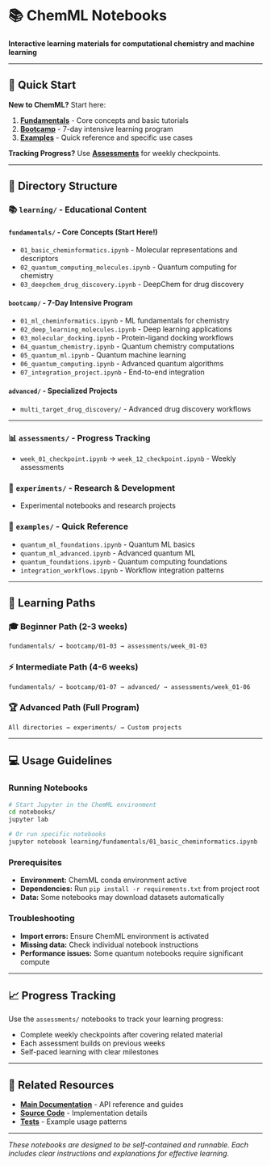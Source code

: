 # 📚 ChemML Notebooks

**Interactive learning materials for computational chemistry and machine learning**

---

## 🎯 **Quick Start**

**New to ChemML?** Start here:
1. **[Fundamentals](learning/fundamentals/)** - Core concepts and basic tutorials
2. **[Bootcamp](learning/bootcamp/)** - 7-day intensive learning program  
3. **[Examples](examples/)** - Quick reference and specific use cases

**Tracking Progress?** Use **[Assessments](assessments/)** for weekly checkpoints.

---

## 📁 **Directory Structure**

### 📚 **`learning/`** - Educational Content

#### **`fundamentals/`** - Core Concepts (Start Here!)
- `01_basic_cheminformatics.ipynb` - Molecular representations and descriptors
- `02_quantum_computing_molecules.ipynb` - Quantum computing for chemistry
- `03_deepchem_drug_discovery.ipynb` - DeepChem for drug discovery

#### **`bootcamp/`** - 7-Day Intensive Program
- `01_ml_cheminformatics.ipynb` - ML fundamentals for chemistry
- `02_deep_learning_molecules.ipynb` - Deep learning applications
- `03_molecular_docking.ipynb` - Protein-ligand docking workflows
- `04_quantum_chemistry.ipynb` - Quantum chemistry computations
- `05_quantum_ml.ipynb` - Quantum machine learning
- `06_quantum_computing.ipynb` - Advanced quantum algorithms
- `07_integration_project.ipynb` - End-to-end integration

#### **`advanced/`** - Specialized Projects
- `multi_target_drug_discovery/` - Advanced drug discovery workflows

---

### 📊 **`assessments/`** - Progress Tracking
- `week_01_checkpoint.ipynb` → `week_12_checkpoint.ipynb` - Weekly assessments

### 🧪 **`experiments/`** - Research & Development
- Experimental notebooks and research projects

### 📖 **`examples/`** - Quick Reference
- `quantum_ml_foundations.ipynb` - Quantum ML basics
- `quantum_ml_advanced.ipynb` - Advanced quantum ML
- `quantum_foundations.ipynb` - Quantum computing foundations
- `integration_workflows.ipynb` - Workflow integration patterns

---

## 🚀 **Learning Paths**

### **🎓 Beginner Path (2-3 weeks)**
```
fundamentals/ → bootcamp/01-03 → assessments/week_01-03
```

### **⚡ Intermediate Path (4-6 weeks)**  
```
fundamentals/ → bootcamp/01-07 → advanced/ → assessments/week_01-06
```

### **🏆 Advanced Path (Full Program)**
```
All directories → experiments/ → Custom projects
```

---

## 💻 **Usage Guidelines**

### **Running Notebooks**
```bash
# Start Jupyter in the ChemML environment
cd notebooks/
jupyter lab

# Or run specific notebooks
jupyter notebook learning/fundamentals/01_basic_cheminformatics.ipynb
```

### **Prerequisites**
- **Environment:** ChemML conda environment active
- **Dependencies:** Run `pip install -r requirements.txt` from project root
- **Data:** Some notebooks may download datasets automatically

### **Troubleshooting**
- **Import errors:** Ensure ChemML environment is activated
- **Missing data:** Check individual notebook instructions
- **Performance issues:** Some quantum notebooks require significant compute

---

## 📈 **Progress Tracking**

Use the `assessments/` notebooks to track your learning progress:
- Complete weekly checkpoints after covering related material
- Each assessment builds on previous weeks
- Self-paced learning with clear milestones

---

## 🔗 **Related Resources**

- **[Main Documentation](../docs/)** - API reference and guides
- **[Source Code](../src/chemml/)** - Implementation details
- **[Tests](../tests/)** - Example usage patterns

---

*These notebooks are designed to be self-contained and runnable. Each includes clear instructions and explanations for effective learning.*
